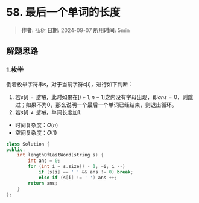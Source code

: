 # 58. 最后一个单词的长度

> **作者:** 弘树
> **日期:** 2024-09-07
> **所用时间:** 5min

## 解题思路
### 1.枚举

倒着枚举字符串$s$，对于当前字符$s[i]$，进行如下判断：

1. 若$s[i] = 空格$，此时如果在$[i + 1, n - 1]$之内没有字母出现，即$ans = 0$，则跳过；如果不为0，那么说明一个最后一个单词已经结束，则退出循环。
2. 若$s[i] \neq 空格$，单词长度加1.

- 时间复杂度：$O(n)$
- 空间复杂度：$O(1)$

```C++
class Solution {
public:
    int lengthOfLastWord(string s) {
        int ans = 0;
        for (int i = s.size() - 1; ~i; i --)
            if (s[i] == ' ' && ans != 0) break;
            else if (s[i] != ' ') ans ++;
        return ans;
    }
};
```